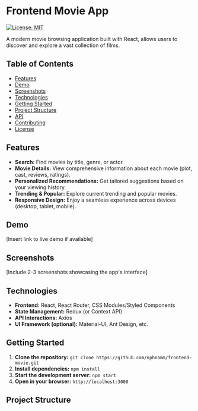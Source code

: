 # Frontend Movie App

[![License: MIT](https://img.shields.io/badge/License-MIT-yellow.svg)](https://opensource.org/licenses/MIT)

A modern movie browsing application built with React, allows users to discover and explore a vast collection of films.

## Table of Contents

- [Features](#features)
- [Demo](#demo)
- [Screenshots](#screenshots)
- [Technologies](#technologies)
- [Getting Started](#getting-started)
- [Project Structure](#project-structure)
- [API](#api)
- [Contributing](#contributing)
- [License](#license)

## Features

- **Search:** Find movies by title, genre, or actor.
- **Movie Details:** View comprehensive information about each movie (plot, cast, reviews, ratings).
- **Personalized Recommendations:** Get tailored suggestions based on your viewing history.
- **Trending & Popular:** Explore current trending and popular movies.
- **Responsive Design:** Enjoy a seamless experience across devices (desktop, tablet, mobile).

## Demo

[Insert link to live demo if available]

## Screenshots

[Include 2-3 screenshots showcasing the app's interface]

## Technologies

- **Frontend:** React, React Router, CSS Modules/Styled Components
- **State Management:** Redux (or Context API)
- **API Interactions:** Axios
- **UI Framework (optional):** Material-UI, Ant Design, etc.

## Getting Started

1. **Clone the repository:** `git clone https://github.com/nphnamm/frontend-movie.git`
2. **Install dependencies:** `npm install`
3. **Start the development server:** `npm start`
4. **Open in your browser:** `http://localhost:3000` 

## Project Structure


